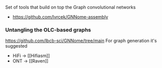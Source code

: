 Set of tools that build on top the Graph convolutional networks

- https://github.com/lvrcek/GNNome-assembly


### Untangling the OLC-based graphs
https://github.com/lbcb-sci/GNNome/tree/main
For graph generation it's suggested
- HiFi → [[Hifiasm]]
- ONT → [[Raven]]
